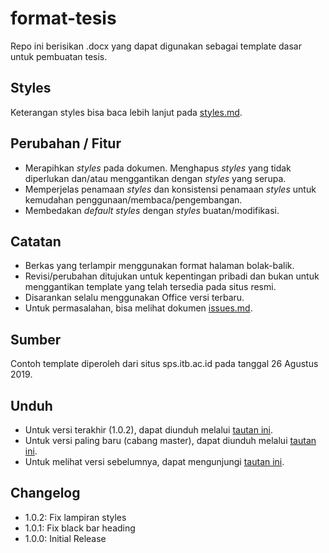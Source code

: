 # format-tesis

Repo ini berisikan .docx yang dapat digunakan sebagai template dasar untuk pembuatan tesis. 

## Styles

Keterangan styles bisa baca lebih lanjut pada [styles.md](./styles.md).

## Perubahan / Fitur

- Merapihkan _styles_ pada dokumen. Menghapus _styles_ yang tidak diperlukan dan/atau menggantikan dengan _styles_ yang serupa.
- Memperjelas penamaan _styles_ dan konsistensi penamaan _styles_ untuk kemudahan penggunaan/membaca/pengembangan.
- Membedakan _default styles_ dengan _styles_ buatan/modifikasi.

## Catatan

- Berkas yang terlampir menggunakan format halaman bolak-balik.
- Revisi/perubahan ditujukan untuk kepentingan pribadi dan bukan untuk menggantikan template yang telah tersedia pada situs resmi.
- Disarankan selalu menggunakan Office versi terbaru.
- Untuk permasalahan, bisa melihat dokumen [issues.md](./issues.md).

## Sumber
Contoh template diperoleh dari situs sps.itb.ac.id pada tanggal 26 Agustus 2019. 

## Unduh

- Untuk versi terakhir (1.0.2), dapat diunduh melalui [tautan ini](https://github.com/taruma/format-tesis/releases/download/1.0.2/tesis-template-BB.docx).
- Untuk versi paling baru (cabang master), dapat diunduh melalui [tautan ini](https://github.com/taruma/format-tesis/raw/master/docx/tesis-template-BB.docx).
- Untuk melihat versi sebelumnya, dapat mengunjungi [tautan ini](https://github.com/taruma/format-tesis/releases).

## Changelog

- 1.0.2: Fix lampiran styles
- 1.0.1: Fix black bar heading
- 1.0.0: Initial Release
